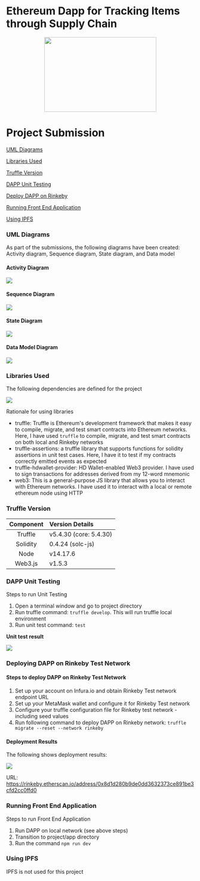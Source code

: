 # Ethereum Dapp for Tracking Items through Supply Chain

<p align="center">
  <img src="https://github.com/ramkumarrani/udacity-blockchain-projects/blob/master/project3/images/EthereumCoffeeSupplyChain.jpg" width="300" height="200" />
</p>

# Project Submission
[UML Diagrams](#uml-diagrams)

[Libraries Used](#libraries-used)

[Truffle Version](#truffle-version)

[DAPP Unit Testing](#dapp-unit-testing)

[Deploy DAPP on Rinkeby](#deploying-dapp-on-rinkeby-test-network)

[Running Front End Application](#running-front-end-application)

[Using IPFS](#using-ipfs)


### UML Diagrams
As part of the submissions, the following diagrams have been created: Activity diagram, Sequence diagram, State diagram, and Data model

#### Activity Diagram

<img src="https://github.com/ramkumarrani/udacity-blockchain-projects/blob/master/project3/images/CoffeeSupplyChainActivity.PNG" />

#### Sequence Diagram

<img src="https://github.com/ramkumarrani/udacity-blockchain-projects/blob/master/project3/images/CoffeeSupplyChainSequence.PNG" />

#### State Diagram

<img src="https://github.com/ramkumarrani/udacity-blockchain-projects/blob/master/project3/images/CoffeeSupplyChainState.png" />

#### Data Model Diagram

<img src="https://github.com/ramkumarrani/udacity-blockchain-projects/blob/master/project3/images/CoffeeSupplyChainDataModel.png" />

### Libraries Used

The following dependencies are defined for the project

<img src="https://github.com/ramkumarrani/udacity-blockchain-projects/blob/master/project3/images/PackageConfig.PNG" />

Rationale for using libraries

* truffle: Truffle is Ethereum's development framework that makes it easy to compile, migrate, and test smart contracts into Ethereum networks. Here, I have used `truffle` to compile, migrate, and test smart contracts on both local and Rinkeby networks
* truffle-assertions: a truffle library that supports functions for solidity assertions in unit test cases.  Here, I have it to test if my contracts correctly emitted events as expected
* truffle-hdwallet-provider: HD Wallet-enabled Web3 provider. I have used to sign transactions for addresses derived from my 12-word mnemonic
* web3: This is a general-purpose JS library that allows you to interact with Ethereum networks.  I have used it to interact with a local or remote ethereum node using HTTP

### Truffle Version

Component|Version Details
:-------:|:--------------
Truffle|v5.4.30 (core: 5.4.30)
Solidity|0.4.24 (solc-js)
Node|v14.17.6
Web3.js|v1.5.3

### DAPP Unit Testing

Steps to run Unit Testing

1. Open a terminal window and go to project directory
2. Run truffle command: `truffle develop`.  This will run truffle local environment
3. Run unit test command: `test`

<b>Unit test result</b>

<img src="https://github.com/ramkumarrani/udacity-blockchain-projects/blob/master/project3/images/UnitTestResult.PNG" />

### Deploying DAPP on Rinkeby Test Network

#### Steps to deploy DAPP on Rinkeby Test Network

1. Set up your account on Infura.io and obtain Rinkeby Test network endpoint URL
2. Set up your MetaMask wallet and configure it for Rinkeby Test network
3. Configure your truffle configuration file for Rinkeby test network - including seed values
4. Run following command to deploy DAPP on Rinkeby network: `truffle migrate --reset --network rinkeby`

#### Deployment Results

The following shows deployment results:

<img src="https://github.com/ramkumarrani/udacity-blockchain-projects/blob/master/project3/images/RinkebyDeploymentResult.PNG" />

URL: https://rinkeby.etherscan.io/address/0x8d1d280b9de0dd3632373ce891be3cfd2cc0ffd0

### Running Front End Application

Steps to run Front End Application

1. Run DAPP on local network (see above steps)
2. Transition to project/app directory
3. Run the command `npm run dev`

### Using IPFS

IPFS is not used for this project
